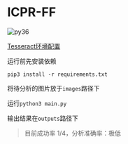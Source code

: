 # ICPR-FF

![py36][py36]

[Tesseract环境配置](https://github.com/RuleLock/ICPR-FF/blob/master/docs/Tesseract%20OCR.md)

运行前先安装依赖

`pip3 install -r requirements.txt`

将待分析的图片放于`images`路径下

运行`python3 main.py`

输出结果在`outputs`路径下

> 目前成功率 1/4，分析准确率：极低

[py36]: https://img.shields.io/badge/python-3.6-red.svg